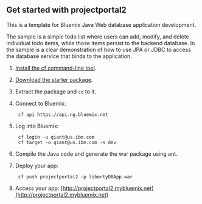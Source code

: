 Get started with projectportal2
-----------------------------------
This is a template for Bluemix Java Web database application development.

The sample is a simple todo list where users can add, modify, and delete individual todo items, while those items persist to the backend database. In the sample is a clear demonstration of how to use JPA or JDBC to access the database service that binds to the application.

1. [Install the cf command-line tool](https://www.ng.bluemix.net/docs/#starters/BuildingWeb.html#install_cf).
2. [Download the starter package](https://ace.ng.bluemix.net:443/rest/../rest/apps/6c03f2f6-4685-43c7-93a1-78cd9c914cc7/starter-download).
3. Extract the package and `cd` to it.
4. Connect to Bluemix:

		cf api https://api.ng.bluemix.net

5. Log into Bluemix:

		cf login -u qiant@us.ibm.com
		cf target -o qiant@us.ibm.com -s dev
		
6. Compile the Java code and generate the war package using ant.
7. Deploy your app:

		cf push projectportal2 -p libertyDBApp.war

8. Access your app: [http://projectportal2.mybluemix.net](http://projectportal2.mybluemix.net)

